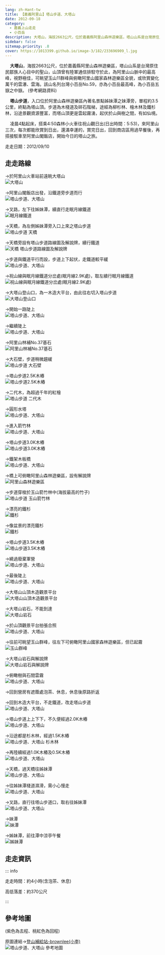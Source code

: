 ```yaml
---
lang: zh-Hant-tw
title: 【嘉義阿里山】塔山步道、大塔山
date: 2012-09-18
category: 
  - 嘉義上山走走
  - 小百岳
description: 大塔山，海拔2663公尺，位於嘉義縣阿里山森林遊樂區，塔山山系是台灣原住民鄒族人心目中的聖山，山頂曾有陸軍通信排駐守於此，為阿里山山脈中的最高峰，視野極佳，可眺望玉山11群峰與俯瞰阿里山國家森林遊樂區全貌，或欣賞變化萬千的雲瀑、雲海。該山名列台灣小百岳No.59，亦為小百岳最高峰，為小百岳五嶽之中嶽。
sidebar: false
sitemap.priority: .8
cover: https://1013399.github.io/image-3/182/233696909_l.jpg
---
```


    **大塔山**，海拔2663公尺，位於嘉義縣阿里山森林遊樂區，塔山山系是台灣原住民鄒族人心目中的聖山，山頂曾有陸軍通信排駐守於此，為阿里山山脈中的最高峰，視野極佳，可眺望玉山11群峰與俯瞰阿里山國家森林遊樂區全貌，或欣賞變化萬千的雲瀑、雲海。該山名列台灣小百岳No.59，亦為小百岳最高峰，為小百岳五嶽之中嶽。 (參考網路資料)  

    **塔山步道**，入口位於阿里山森林遊樂區內著名景點姊妹潭之妹潭旁，單程約3.5公里，終點為塔山頂。步道為木棧道及碎石階梯，途經為柳杉林、檜木林及鐵杉林，沿途景觀資源豐富，而塔山頂更是雲起霧湧，起伏於山與樹之間，有如仙境。  

<!-- more -->

    凌晨4點起床，搭乘4:50森林小火車往祝山觀日出(日出時間：5:53)，來阿里山三次，每次都能欣賞到日出，還滿幸運的，賞完日出，回到商店區用過早餐後，再搭接駁車至阿里山閣飯店，開始今日的塔山之旅。

走走日期：2012/09/10

## 走走路線
→於阿里山火車站前遠眺大塔山  
![大塔山](https://1013399.github.io/image-3/182/233696909_l.jpg)

→阿里山閣飯店出發，沿鐵道旁步道而行  
![塔山步道、大塔山](https://1013399.github.io/image-3/182/233696911_l.jpg)

→叉路，左下往姊妹潭，續直行走眠月線鐵道  
![眠月線鐵道](https://1013399.github.io/image-3/182/233696915_l.jpg)

→天橋，為左側姊妹潭旁入口上來之塔山步道  
![塔山步道 天橋](https://1013399.github.io/image-3/182/233696917_l.jpg)

→天橋旁設有塔山步道路線圖及解說牌，續行鐵道  
![天橋 塔山步道路線圖及解說牌](https://1013399.github.io/image-3/182/233696919_l.jpg)

→步道與鐵道平行而設，步道上下起伏，走鐵道較平緩  
![塔山步道、大塔山](https://1013399.github.io/image-3/182/233696921_l.jpg)

→祝山線與眠月線鐵道分岔處(眠月線2.9K處)，取左續行眠月線鐵道  
![祝山線與眠月線鐵道分岔處(眠月線2.9K處)](https://1013399.github.io/image-3/182/233696926_l.jpg)

→大塔山登山口，為一木造大平台，由此往右切入塔山步道  
![大塔山登山口](https://1013399.github.io/image-3/182/233696928_l.jpg)

→開始一路陡上  
![塔山步道、大塔山](https://1013399.github.io/image-3/182/233696935_l.jpg)

→繼續陡上  
![塔山步道、大塔山](https://1013399.github.io/image-3/182/233696938_l.jpg)

→阿里山林補No.37基石  
![阿里山林補No.37基石](https://1013399.github.io/image-3/182/233696940_l.jpg)

→大石壁，步道稍微趨緩  
![塔山步道 大石壁](https://1013399.github.io/image-3/182/233696950_l.jpg)

→塔山步道2.5K木樁  
![塔山步道2.5K木樁](https://1013399.github.io/image-3/182/233696953_l.jpg)

→二代木，為超過千年的紅檜  
![塔山步道 二代木](https://1013399.github.io/image-3/182/233696961_l.jpg)

→圓形水塔  
![塔山步道、大塔山](https://1013399.github.io/image-3/182/233696965_l.jpg)

→進入箭竹林  
![塔山步道、大塔山](https://1013399.github.io/image-3/182/233696967_l.jpg)

→塔山步道3.0K木樁  
![塔山步道3.0K木樁](https://1013399.github.io/image-3/182/233696970_l.jpg)

→鐵架木板橋  
![塔山步道、大塔山](https://1013399.github.io/image-3/182/233696977_l.jpg)

→橋上可俯瞰阿里山森林遊樂區，設有解說牌  
![阿里山森林遊樂區](https://1013399.github.io/image-3/182/233696978_l.jpg)

→步道穿梭於玉山箭竹林中(海拔最高的竹子)  
![塔山步道 玉山箭竹林](https://1013399.github.io/image-3/182/233696982_l.jpg)

→漂亮的鐵杉  
![鐵杉](https://1013399.github.io/image-3/182/233696986_l.jpg)

→像盆景的漂亮鐵杉  
![鐵杉](https://1013399.github.io/image-3/182/233696989_l.jpg)

→塔山步道3.5K木樁  
![塔山步道3.5K木樁](https://1013399.github.io/image-3/182/233696993_l.jpg)

→繞過廢棄軍營  
![塔山步道、大塔山](https://1013399.github.io/image-3/182/233696997_l.jpg)

→最後陡上  
![塔山步道、大塔山](https://1013399.github.io/image-3/182/233697001_l.jpg)

→大塔山山頂木造觀景平台  
![大塔山山頂木造觀景平台](https://1013399.github.io/image-3/182/233697002_l.jpg)

→大塔山岩石，不能到達  
![大塔山岩石](https://1013399.github.io/image-3/182/233697006_l.jpg)

→於山頂觀景平台拍張合照  
![塔山步道、大塔山](https://1013399.github.io/image-3/182/233697009_l.jpg)

→往前可眺望玉山群峰，往左下可俯瞰阿里山國家森林遊樂區，但已起霧  
![玉山群峰](https://1013399.github.io/image-3/182/233697013_l.jpg)

→大塔山岩石與解說牌  
![大塔山岩石與解說牌](https://1013399.github.io/image-3/182/233697015_l.jpg)

→俯瞰樹與石間雲霧  
![塔山步道、大塔山](https://1013399.github.io/image-3/182/233697016_l.jpg)

→回到營房有遮蔭處泡茶、休息，休息後原路折返

→回到木造大平台，不走鐵道，改走塔山步道  
![塔山步道、大塔山](https://1013399.github.io/image-3/182/233697018_l.jpg)

→塔山步道上上下下，不久便經過2.0K木樁  
![塔山步道、大塔山](https://1013399.github.io/image-3/182/233697021_l.jpg)

→沿途都是杉木林，經過1.5K木樁  
![塔山步道、大塔山 杉木林](https://1013399.github.io/image-3/182/233697024_l.jpg)

→再陸續經過1.0K木樁及0.5K木樁  
![塔山步道、大塔山](https://1013399.github.io/image-3/182/233697034_l.jpg)

→天橋，過天橋往姊妹潭  
![塔山步道、大塔山](https://1013399.github.io/image-3/182/233697035_l.jpg)

→往姊妹潭棧道濕滑，需小心慢走  
![塔山步道、大塔山](https://1013399.github.io/image-3/182/233697043_l.jpg)

→叉路，直行往塔山步道口，取右往姊妹潭  
![塔山步道、大塔山](https://1013399.github.io/image-3/182/233697044_l.jpg)

→妹潭  
![妹潭](https://1013399.github.io/image-3/182/233697047_l.jpg)

→姊妹潭，前往潭中涼亭午餐  
![姊妹潭](https://1013399.github.io/image-3/182/233697055_l.jpg)

## 走走資訊

::: info

走走時間：約4小時(含泡茶、休息)

高低落差：約370公尺

:::

## 參考地圖
(紫色為去程、桃紅色為回程)  

原圖連結→[登山補給站-brownlee(小李)](http://www.keepon.com.tw/DiscussLoad.aspx?code=314B5CF9AEC3A19113F6CAA6F539A662CF8459BE4526487C)  
![塔山步道、大塔山 參考地圖](https://1013399.github.io/image-3/182/233697141_l.jpg)
